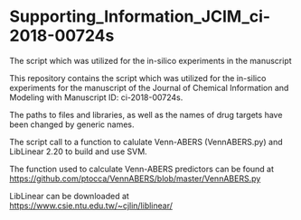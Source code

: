 # Supporting_Information_JCIM_ci-2018-00724s
The script which was utilized for the in-silico experiments in the manuscript


This repository contains the script which was utilized for the in-silico experiments for the manuscript of the Journal of Chemical Information and Modeling with Manuscript ID: ci-2018-00724s.

The paths to files and libraries, as well as the names of drug targets have been changed by generic names.

The script call to a function to calulate Venn-ABERS (VennABERS.py) and LibLinear 2.20 to build and use SVM.

The function used to calculate Venn-ABERS predictors can be found at https://github.com/ptocca/VennABERS/blob/master/VennABERS.py

LibLinear can be downloaded at https://www.csie.ntu.edu.tw/~cjlin/liblinear/
